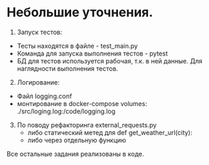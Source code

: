 
# Небольшие уточнения.
1. Запуск тестов: 
  - Тесты находятся в файле - test_main.py
  - Команда для запуска выполнения тестов - pytest
  - БД для тестов используется рабочая, т.к. в ней данные. Для наглядности выполнения тестов.
2. Логирование:
  - Файл logging.conf
  - монтирование в docker-compose
    volumes:  
       ./src/loging.log:/code/logging.log 
 3. По поводу рефакторинга external_requests.py
    - либо статический метед для def get_weather_url(city):
    - либо через отдельную функцию
 
 Все остальные задания реализованы в коде.
